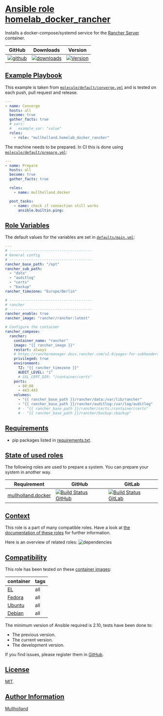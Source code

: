 # [Ansible role homelab_docker_rancher](#homelab_docker_rancher)

Installs a docker-compose/systemd service for the [Rancher Server](https://ranchermanager.docs.rancher.com/pages-for-subheaders/deploy-rancher-manager) container.

|GitHub|Downloads|Version|
|------|---------|-------|
|[![github](https://github.com/mullholland/ansible-role-homelab_docker_rancher/actions/workflows/molecule.yml/badge.svg)](https://github.com/mullholland/ansible-role-homelab_docker_rancher/actions/workflows/molecule.yml)|[![downloads](https://img.shields.io/ansible/role/d/)](https://galaxy.ansible.com/mullholland/homelab_docker_rancher)|[![Version](https://img.shields.io/github/release/mullholland/ansible-role-homelab_docker_rancher.svg)](https://github.com/mullholland/ansible-role-homelab_docker_rancher/releases/)|
## [Example Playbook](#example-playbook)

This example is taken from [`molecule/default/converge.yml`](https://github.com/mullholland/ansible-role-homelab_docker_rancher/blob/master/molecule/default/converge.yml) and is tested on each push, pull request and release.

```yaml
---
- name: Converge
  hosts: all
  become: true
  gather_facts: true
  # vars:
  #   example_var: "value"
  roles:
    - role: "mullholland.homelab_docker_rancher"
```

The machine needs to be prepared. In CI this is done using [`molecule/default/prepare.yml`](https://github.com/mullholland/ansible-role-homelab_docker_rancher/blob/master/molecule/default/prepare.yml):

```yaml
---
- name: Prepare
  hosts: all
  become: true
  gather_facts: true

  roles:
    - name: mullholland.docker

  post_tasks:
    - name: check if connection still works
      ansible.builtin.ping:
```



## [Role Variables](#role-variables)

The default values for the variables are set in [`defaults/main.yml`](https://github.com/mullholland/ansible-role-homelab_docker_rancher/blob/master/defaults/main.yml):

```yaml
---
# --------------------------------------
# General config
# --------------------------------------
rancher_base_path: "/opt"
rancher_sub_path:
  - "data"
  - "auditlog"
  - "certs"
  - "backup"
rancher_timezone: "Europe/Berlin"

# --------------------------------------
# rancher
# --------------------------------------
rancher_enable: true
rancher_image: "rancher/rancher:latest"

# Configure the container
rancher_compose:
  rancher:
    container_name: "rancher"
    image: "{{ rancher_image }}"
    restart: always
    # https://ranchermanager.docs.rancher.com/v2.6/pages-for-subheaders/rancher-on-a-single-node-with-docker#privileged-access-for-rancher
    privileged: true
    environment:
      TZ: "{{ rancher_timezone }}"
      AUDIT_LEVEL: "1"
      # SSL_CERT_DIR: "/container/certs"
    ports:
      - 80:80
      - 443:443
    volumes:
      - "{{ rancher_base_path }}/rancher/data:/var/lib/rancher"
      - "{{ rancher_base_path }}/rancher/auditlog:/var/log/auditlog"
      # - "{{ rancher_base_path }}/rancher/certs:/container/certs"
      # - "{{ rancher_base_path }}/rancher/backup:/backup"
```

## [Requirements](#requirements)

- pip packages listed in [requirements.txt](https://github.com/mullholland/ansible-role-homelab_docker_rancher/blob/master/requirements.txt).

## [State of used roles](#state-of-used-roles)

The following roles are used to prepare a system. You can prepare your system in another way.

| Requirement | GitHub | GitLab |
|-------------|--------|--------|
|[mullholland.docker](https://galaxy.ansible.com/mullholland/docker)|[![Build Status GitHub](https://github.com/mullholland/ansible-role-docker/workflows/Ansible%20Molecule/badge.svg)](https://github.com/mullholland/ansible-role-docker/actions)|[![Build Status GitLab](https://gitlab.com/opensourceunicorn/ansible-role-docker/badges/master/pipeline.svg)](https://gitlab.com/opensourceunicorn/ansible-role-docker)|

## [Context](#context)

This role is a part of many compatible roles. Have a look at [the documentation of these roles](https://mullholland.net) for further information.

Here is an overview of related roles:
![dependencies](https://raw.githubusercontent.com/mullholland/ansible-role-homelab_docker_rancher/png/requirements.png "Dependencies")

## [Compatibility](#compatibility)

This role has been tested on these [container images](https://hub.docker.com/u/mullholland):

|container|tags|
|---------|----|
|[EL](https://hub.docker.com/r/mullholland/enterpriselinux)|all|
|[Fedora](https://hub.docker.com/r/mullholland/fedora/)|all|
|[Ubuntu](https://hub.docker.com/r/mullholland/ubuntu)|all|
|[Debian](https://hub.docker.com/r/mullholland/debian)|all|

The minimum version of Ansible required is 2.10, tests have been done to:

- The previous version.
- The current version.
- The development version.

If you find issues, please register them in [GitHub](https://github.com/mullholland/ansible-role-homelab_docker_rancher/issues).

## [License](#license)

[MIT](https://github.com/mullholland/ansible-role-homelab_docker_rancher/blob/master/LICENSE).

## [Author Information](#author-information)

[Mullholland](https://mullholland.net)
